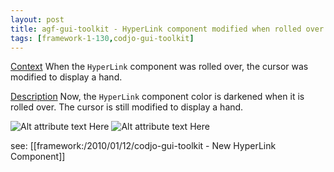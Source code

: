```yaml
---
layout: post
title: agf-gui-toolkit - HyperLink component modified when rolled over
tags: [framework-1-130,codjo-gui-toolkit]
---
```

<u>Context</u>
When the ```HyperLink``` component was rolled over, the cursor was modified to display a hand.

<u>Description</u>
Now, the ```HyperLink``` component color is darkened when it is rolled over. The cursor is still modified to display a hand.

![Alt attribute text Here](attachments/hyperlink.jpg) ![Alt attribute text Here](attachments/hyperlink_rollover.jpg)

see: [[framework:/2010/01/12/codjo-gui-toolkit - New HyperLink Component]]